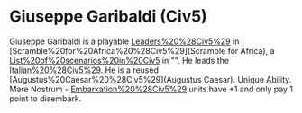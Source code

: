 # Giuseppe Garibaldi (Civ5)

Giuseppe Garibaldi is a playable [Leaders%20%28Civ5%29](leader) in [Scramble%20for%20Africa%20%28Civ5%29](Scramble for Africa), a [List%20of%20scenarios%20in%20Civ5](scenario) in "". He leads the [Italian%20%28Civ5%29](Italians). He is a reused [Augustus%20Caesar%20%28Civ5%29](Augustus Caesar).
Unique Ability.
Mare Nostrum - [Embarkation%20%28Civ5%29](Embarked) units have +1 and only pay 1 point to disembark.